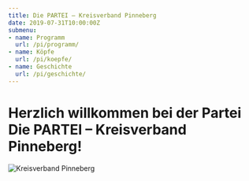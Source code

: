 ```yaml
---
title: Die PARTEI – Kreisverband Pinneberg
date: 2019-07-31T10:00:00Z
submenu:
- name: Programm
  url: /pi/programm/
- name: Köpfe
  url: /pi/koepfe/
- name: Geschichte
  url: /pi/geschichte/
---
```


# Herzlich willkommen bei der Partei Die PARTEI &ndash; Kreisverband Pinneberg!

![Kreisverband Pinneberg](/pi/header.jpg "Kreisverband Pinneberg")
